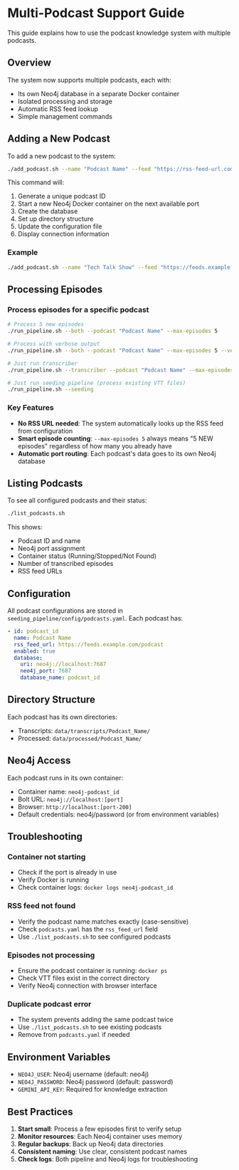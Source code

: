 # Multi-Podcast Support Guide

This guide explains how to use the podcast knowledge system with multiple podcasts.

## Overview

The system now supports multiple podcasts, each with:
- Its own Neo4j database in a separate Docker container
- Isolated processing and storage
- Automatic RSS feed lookup
- Simple management commands

## Adding a New Podcast

To add a new podcast to the system:

```bash
./add_podcast.sh --name "Podcast Name" --feed "https://rss-feed-url.com"
```

This command will:
1. Generate a unique podcast ID
2. Start a new Neo4j Docker container on the next available port
3. Create the database
4. Set up directory structure
5. Update the configuration file
6. Display connection information

### Example

```bash
./add_podcast.sh --name "Tech Talk Show" --feed "https://feeds.example.com/techtalk"
```

## Processing Episodes

### Process episodes for a specific podcast

```bash
# Process 5 new episodes
./run_pipeline.sh --both --podcast "Podcast Name" --max-episodes 5

# Process with verbose output
./run_pipeline.sh --both --podcast "Podcast Name" --max-episodes 5 --verbose

# Just run transcriber
./run_pipeline.sh --transcriber --podcast "Podcast Name" --max-episodes 3

# Just run seeding pipeline (process existing VTT files)
./run_pipeline.sh --seeding
```

### Key Features

- **No RSS URL needed**: The system automatically looks up the RSS feed from configuration
- **Smart episode counting**: `--max-episodes 5` always means "5 NEW episodes" regardless of how many you already have
- **Automatic port routing**: Each podcast's data goes to its own Neo4j database

## Listing Podcasts

To see all configured podcasts and their status:

```bash
./list_podcasts.sh
```

This shows:
- Podcast ID and name
- Neo4j port assignment
- Container status (Running/Stopped/Not Found)
- Number of transcribed episodes
- RSS feed URLs

## Configuration

All podcast configurations are stored in `seeding_pipeline/config/podcasts.yaml`. Each podcast has:

```yaml
- id: podcast_id
  name: Podcast Name
  rss_feed_url: https://feeds.example.com/podcast
  enabled: true
  database:
    uri: neo4j://localhost:7687
    neo4j_port: 7687
    database_name: podcast_id
```

## Directory Structure

Each podcast has its own directories:
- Transcripts: `data/transcripts/Podcast_Name/`
- Processed: `data/processed/Podcast_Name/`

## Neo4j Access

Each podcast runs in its own container:
- Container name: `neo4j-podcast_id`
- Bolt URL: `neo4j://localhost:[port]`
- Browser: `http://localhost:[port-200]`
- Default credentials: neo4j/password (or from environment variables)

## Troubleshooting

### Container not starting
- Check if the port is already in use
- Verify Docker is running
- Check container logs: `docker logs neo4j-podcast_id`

### RSS feed not found
- Verify the podcast name matches exactly (case-sensitive)
- Check `podcasts.yaml` has the `rss_feed_url` field
- Use `./list_podcasts.sh` to see configured podcasts

### Episodes not processing
- Ensure the podcast container is running: `docker ps`
- Check VTT files exist in the correct directory
- Verify Neo4j connection with browser interface

### Duplicate podcast error
- The system prevents adding the same podcast twice
- Use `./list_podcasts.sh` to see existing podcasts
- Remove from `podcasts.yaml` if needed

## Environment Variables

- `NEO4J_USER`: Neo4j username (default: neo4j)
- `NEO4J_PASSWORD`: Neo4j password (default: password)
- `GEMINI_API_KEY`: Required for knowledge extraction

## Best Practices

1. **Start small**: Process a few episodes first to verify setup
2. **Monitor resources**: Each Neo4j container uses memory
3. **Regular backups**: Back up Neo4j data directories
4. **Consistent naming**: Use clear, consistent podcast names
5. **Check logs**: Both pipeline and Neo4j logs for troubleshooting